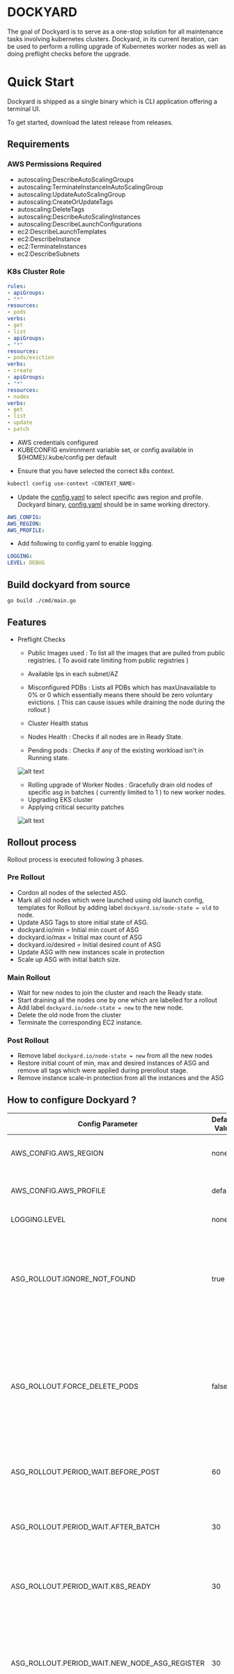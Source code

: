 # DOCKYARD

The goal of Dockyard is to serve as a one-stop solution for all maintenance tasks involving kubernetes clusters. Dockyard, in its current iteration, can be used to perform a rolling upgrade of Kubernetes worker nodes as well as doing preflight checks before the upgrade.


# Quick Start

Dockyard is shipped as a single binary which is CLI application offering a terminal UI. 

To get started, download the latest release from releases.


## Requirements


### AWS Permissions Required
* autoscaling:DescribeAutoScalingGroups
* autoscaling:TerminateInstanceInAutoScalingGroup
* autoscaling:UpdateAutoScalingGroup
* autoscaling:CreateOrUpdateTags
* autoscaling:DeleteTags
* autoscaling:DescribeAutoScalingInstances
* autoscaling:DescribeLaunchConfigurations
* ec2:DescribeLaunchTemplates
* ec2:DescribeInstance
* ec2:TerminateInstances
* ec2:DescribeSubnets

### K8s Cluster Role

```yaml
rules:
- apiGroups:
- "*"
resources:
- pods
verbs:
- get
- list
- apiGroups:
- "*"
resources:
- pods/eviction
verbs:
- create
- apiGroups:
- "*"
resources:
- nodes
verbs:
- get
- list
- update
- patch
```

* AWS credentials configured
* KUBECONFIG environment variable set, or config available in ${HOME}/.kube/config per default

- Ensure that you have selected the correct k8s context.
```bash
kubectl config use-context <CONTEXT_NAME>
```

- Update the [config.yaml](config-example.yaml) to select specific aws region and profile. 
Dockyard binary, [config.yaml](config-example.yaml) should be in same working directory.

```yaml
AWS_CONFIG:
AWS_REGION: 
AWS_PROFILE:
```

- Add following to config.yaml to enable logging. 
```yaml
LOGGING:
LEVEL: DEBUG
```

## Build dockyard from source

```bash
go build ./cmd/main.go

```
## Features
- Preflight Checks
  - Public Images used : To list all the images that are pulled from public registries. 
( To avoid rate limiting from public registries )

  - Available Ips in each subnet/AZ
  - Misconfigured PDBs : Lists all PDBs which has maxUnavailable to 0% or 0
which essentially means there should be zero voluntary evictions. ( This can cause issues while draining the node during the rollout )
  - Cluster Health status
  - Nodes Health : Checks if all nodes are in Ready State.
  - Pending pods : Checks if any of the existing workload isn't in Running state.

  ![alt text]( docs/images/preflight.png "Preflight Checks")

  - Rolling upgrade of Worker Nodes : Gracefully drain old nodes of specific asg in batches ( currently limited to 1 ) to new worker nodes.
  - Upgrading EKS cluster
  - Applying critical security patches

  ![alt text]( docs/images/rolling_upgrade.png "Rolling upgrade")



## Rollout process 

  Rollout process is executed following 3 phases.

### Pre Rollout

  * Cordon all nodes of the selected ASG.
  * Mark all old nodes which were launched using old launch config, templates for Rollout by adding label `dockyard.io/node-state = old` to node.
  * Update ASG Tags to store initial state of ASG.
  * dockyard.io/min  = Initial min count of ASG 
  * dockyard.io/max = Initial max count of ASG
  * dockyard.io/desired = Initial desired count of ASG
  * Update ASG with new instances scale in protection
  * Scale up ASG with initial batch size.


###  Main Rollout

  * Wait for new nodes to join the cluster and reach the Ready state. 
  * Start draining all the nodes one by one which are labelled for a rollout
  * Add label `dockyard.io/node-state = new` to the new node.
  * Delete the old node from the cluster
  * Terminate the corresponding EC2 instance.


###  Post Rollout

  * Remove label `dockyard.io/node-state = new` from all the new nodes
  * Restore initial count of min, max and desired instances of ASG and remove all tags which were applied during prerollout stage.
  * Remove instance scale-in protection from all the instances and the ASG


## How to configure Dockyard ?


  | Config Parameter               | Default Value | Description                                                                                                                        | Required | Type |
  |--------------------------------|---------------|------------------------------------------------------------------------------------------------------------------------------------|----------|------|
  | AWS_CONFIG.AWS_REGION          | none          | AWS region in which EKS cluster is running.                                                                                         | YES      | String    | 
  | AWS_CONFIG.AWS_PROFILE         | default       | AWS Profile which has all the required permissions                                                                                 | YES      | String    |
  | LOGGING.LEVEL                  | none          | Logging level for dockyard                                                                                                         | NO       | String    |
  | ASG_ROLLOUT.IGNORE_NOT_FOUND   | true          | Dockyard would ignore all not found errors from kube-api server apis, ( Is useful when cluster is running on spot intances )       | NO       | Boolean    |
  | ASG_ROLLOUT.FORCE_DELETE_PODS  | false         | Enable dockyard to force delete pods. Enabling this would ignore PDBs associated with workload( not recommended for prd clusters ) | NO       | Boolean    |
  | ASG_ROLLOUT.PERIOD_WAIT.BEFORE_POST  | 60         | Wait (in seconds) before executing Post rollout steps | NO       | Int    |
  | ASG_ROLLOUT.PERIOD_WAIT.AFTER_BATCH  | 30         | Wait (in seconds) before  starting rollout of new batch of nodes |NO       | Int    | 
  | ASG_ROLLOUT.PERIOD_WAIT.K8S_READY  | 30         | This variable specify dockyard to check node readiness after defined seconds |NO       | Int    |
  | ASG_ROLLOUT.PERIOD_WAIT.NEW_NODE_ASG_REGISTER  | 30         | This variable specify how often dockyard should check if a new instance has joined in an ASG (in seconds).|NO       | Int    |
  | ASG_ROLLOUT.TIMEOUTS.NEW_NODE_ASG_REGISTER | 600         | Number of seconds to wait for the new instance to join the cluster before timeout |NO       | Int    |
  | ASG_ROLLOUT.PRIVATE_REGISTRY   | none          | Private image registry. (Apart from this registry every image registry would be considered as a public registry)     | Yes       | String    | 
  | ASG_ROLLOUT.EKS_CLUSTER_NAME   | none          | EKS cluster name      | Yes       | String    | 


#### config.yaml
```yaml
AWS_CONFIG:
  AWS_REGION: <region_name>
  AWS_PROFILE: <aws_profile>
LOGGING:
  LEVEL: DEBUG
ASG_ROLLOUT:
  EKS_CLUSTER_NAME: <eks-cluster-name>
  IGNORE_NOT_FOUND: true
  FORCE_DELETE_PODS: false
  PERIOD_WAIT:
    BEFORE_POST: 60
    AFTER_BATCH: 30
    K8S_READY: 10
    NEW_NODE_ASG_REGISTER: 10
  TIMEOUTS:
    NEW_NODE_ASG_REGISTER: 600
  PRIVATE_REGISTRY:  "git.example.registry.com"
```

## Navigation

You can use standard vim keybindings to navigate around dockyard.

## FAQ
An FAQ is available [here]( faq.md )

## How to Contribute ?

  We  ❤️  PR's

  Contribution, in any kind of way, is highly welcome! It doesn't matter if you are not able to write code. Creating issues and helping other people to use  [dockyard](https://github.com/olxgroup-oss/dockyard)  is contribution, too! A few examples:

  -   Correct typos in the README / documentation
  -   Reporting bugs
  -   Implement a new feature or endpoint
  -   Sharing the love of  [dockyard](https://github.com/olxgroup-oss/dockyard)  and help people to get use to it

  If you are new to pull requests, checkout  [Collaborating on projects using issues and pull requests / Creating a pull request](https://help.github.com/articles/creating-a-pull-request/).

## Development

  To install the git hooks in your local machine:

  ```
  sh -c "$(curl -fsSL https://raw.githubusercontent.com/rycus86/githooks/master/install.sh)" -- --non-interactive --single
  ```
## License

  (c) Copyright 2019-2020 [OLX](https://olxgroup.com). Released under [Apache 2 License](LICENSE)

